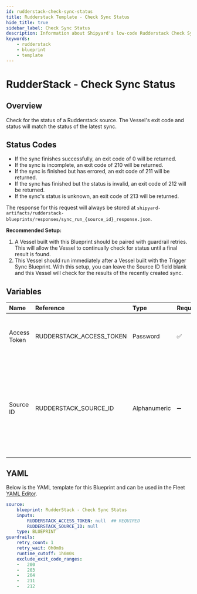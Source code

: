 ```yaml
---
id: rudderstack-check-sync-status
title: Rudderstack Template - Check Sync Status
hide_title: true
sidebar_label: Check Sync Status
description: Information about Shipyard's low-code Rudderstack Check Sync Status blueprint. Check for the status of a Rudderstack source. The Vessel's exit code and status will match the status of the latest sync. 
keywords:
    - rudderstack
    - blueprint
    - template
---
```


# RudderStack - Check Sync Status

## Overview
Check for the status of a Rudderstack source. The Vessel's exit code and status will match the status of the latest sync.

## Status Codes
- If the sync finishes successfully, an exit code of 0 will be returned.
- If the sync is incomplete, an exit code of 210 will be returned.
- If the sync is finished but has errored, an exit code of 211 will be returned.
- If the sync has finished but the status is invalid, an exit code of 212 will be returned.
- If the sync's status is unknown, an exit code of 213 will be returned.

The response for this request will always be stored at `shipyard-artifacts/rudderstack-blueprints/responses/sync_run_{source_id}_response.json`.

**Recommended Setup:**
1. A Vessel built with this Blueprint should be paired with guardrail retries. This will allow the Vessel to continually check for status until a final result is found.
2. This Vessel should run immediately after a Vessel built with the Trigger Sync Blueprint. With this setup, you can leave the Source ID field blank and this Vessel will check for the results of the recently created sync.


## Variables

| Name         | Reference                | Type         | Required           | Default | Options | Description                                                                                                                |
|:-------------|:-------------------------|:-------------|:-------------------|:--------|:--------|:---------------------------------------------------------------------------------------------------------------------------|
| Access Token | RUDDERSTACK_ACCESS_TOKEN | Password     | :white_check_mark: | -       | -       | The access token associated with your Rudderstack account.                                                                 |
| Source ID    | RUDDERSTACK_SOURCE_ID    | Alphanumeric | :heavy_minus_sign: | -       | -       | The ID of the Rudderstack source you want to refresh. This should be left blank if connected to an Trigger Sync Blueprint. |


## YAML
Below is the YAML template for this Blueprint and can be used in the Fleet [YAML Editor](../../reference/fleets/yaml-editor.md).
```yaml
source:
    blueprint: RudderStack - Check Sync Status
    inputs:
        RUDDERSTACK_ACCESS_TOKEN: null  ## REQUIRED
        RUDDERSTACK_SOURCE_ID: null
    type: BLUEPRINT
guardrails:
    retry_count: 1
    retry_wait: 0h0m0s
    runtime_cutoff: 1h0m0s
    exclude_exit_code_ranges:
    -   200
    -   203
    -   204
    -   211
    -   212

```
